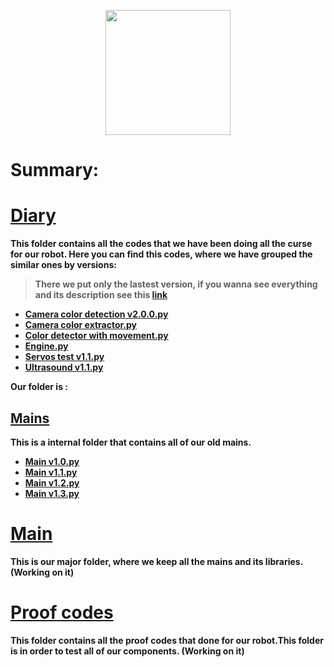 <p align="center">
  <img width="200" height="200" Src="https://github.com/Ploirad/WRO-2024-ArduMASTERS/assets/148375115/122c7233-1e41-4727-894d-9d810f12458b">
</p>


<b>
<h1>Summary:
  </h1><b/>

# [Diary](https://github.com/Ploirad/WRO-2024-ArduMASTERS/tree/main/Src/diary)

  This folder contains all the codes that we have been doing all the curse for our robot. Here you can find this codes, where we have grouped the similar ones by versions:
  >There we put only the lastest version, if you wanna see everything and its description see this [link](https://github.com/Ploirad/WRO-2024-ArduMASTERS/tree/main/Src/diary#files)
  - [Camera color detection v2.0.0.py](https://github.com/Ploirad/WRO-2024-ArduMASTERS/blob/main/Src/diary/camera_color_detection_v2.0.0.py)
  - [Camera color extractor.py](https://github.com/Ploirad/WRO-2024-ArduMASTERS/blob/main/Src/diary/camera_color_extractor.py)
  - [Color detector with movement.py](https://github.com/Ploirad/WRO-2024-ArduMASTERS/blob/main/Src/diary/color_detector_with_movement.py)
  - [Engine.py](https://github.com/Ploirad/WRO-2024-ArduMASTERS/blob/main/Src/diary/engine.py)
  - [Servos test v1.1.py](https://github.com/Ploirad/WRO-2024-ArduMASTERS/blob/main/Src/diary/servos_test_v1.1.0.py)
  - [Ultrasound v1.1.py](https://github.com/Ploirad/WRO-2024-ArduMASTERS/blob/main/Src/diary/ultrasound_v1.1.0.py)

   Our folder is :
  ## [Mains](https://github.com/Ploirad/WRO-2024-ArduMASTERS/tree/main/Src/Mains)
  This is a internal folder that contains all of our old mains.
  - [Main v1.0.py](https://github.com/Ploirad/WRO-2024-ArduMASTERS/blob/main/Src/diary/Mains/main_v1.0.py)
  - [Main v1.1.py](https://github.com/Ploirad/WRO-2024-ArduMASTERS/blob/main/Src/diary/Mains/main_v1.1.py)
  - [Main v1.2.py](https://github.com/Ploirad/WRO-2024-ArduMASTERS/blob/main/Src/diary/Mains/main_v1.2.py)
  - [Main v1.3.py](https://github.com/Ploirad/WRO-2024-ArduMASTERS/blob/main/Src/diary/Mains/main_v1.3.py)

# [Main](https://github.com/Ploirad/WRO-2024-ArduMASTERS/tree/main/Src/Main)
  This is our major folder, where we keep all the mains and its libraries.
  (Working on it)
# [Proof codes](https://github.com/Ploirad/WRO-2024-ArduMASTERS/tree/main/Src/Proof%20codes)
  This folder contains all the proof codes that done for our robot.This folder is in order to test all of our components.
  (Working on it)